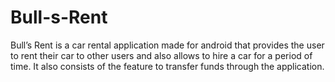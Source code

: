 # Bull-s-Rent
Bull’s Rent is a car rental application made for android that provides the user to rent their car to other users and also allows to hire a car for a period of time. It also consists of the feature to transfer funds through the application.
